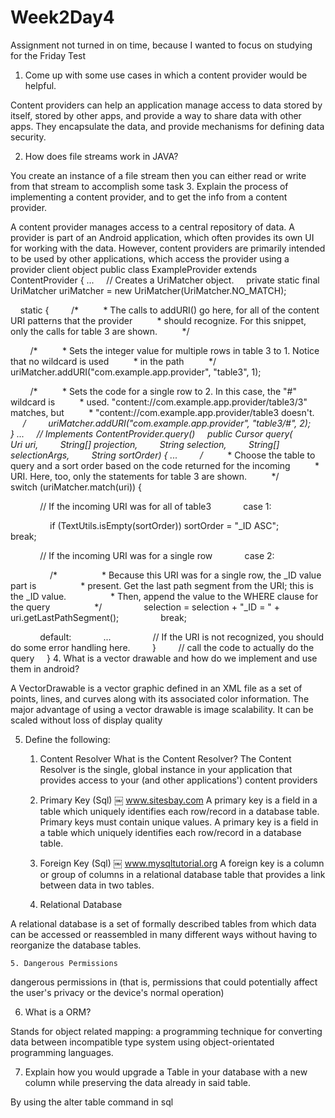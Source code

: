 # Week2Day4
Assignment not turned in on time, because I wanted to focus on studying for the Friday Test
1. Come up with some use cases in which a content provider would be helpful.

Content providers can help an application manage access to data stored by itself, stored by other apps, and provide a way to share data with other apps. They encapsulate the data, and provide mechanisms for defining data security.

2. How does file streams work in JAVA?

You create an instance of a file stream then you can either read or write from that stream to accomplish some task
3. Explain the process of implementing a content provider, and to get the info from a content provider.

A content provider manages access to a central repository of data. A provider is part of an Android application, which often provides its own UI for working with the data. However, content providers are primarily intended to be used by other applications, which access the provider using a provider client object
public class ExampleProvider extends ContentProvider {
...
    // Creates a UriMatcher object.
    private static final UriMatcher uriMatcher = new UriMatcher(UriMatcher.NO_MATCH);

    static {
        /*
         * The calls to addURI() go here, for all of the content URI patterns that the provider
         * should recognize. For this snippet, only the calls for table 3 are shown.
         */

        /*
         * Sets the integer value for multiple rows in table 3 to 1. Notice that no wildcard is used
         * in the path
         */
        uriMatcher.addURI("com.example.app.provider", "table3", 1);

        /*
         * Sets the code for a single row to 2. In this case, the "#" wildcard is
         * used. "content://com.example.app.provider/table3/3" matches, but
         * "content://com.example.app.provider/table3 doesn't.
         */
        uriMatcher.addURI("com.example.app.provider", "table3/#", 2);
    }
...
    // Implements ContentProvider.query()
    public Cursor query(
        Uri uri,
        String[] projection,
        String selection,
        String[] selectionArgs,
        String sortOrder) {
...
        /*
         * Choose the table to query and a sort order based on the code returned for the incoming
         * URI. Here, too, only the statements for table 3 are shown.
         */
        switch (uriMatcher.match(uri)) {


            // If the incoming URI was for all of table3
            case 1:

                if (TextUtils.isEmpty(sortOrder)) sortOrder = "_ID ASC";
                break;

            // If the incoming URI was for a single row
            case 2:

                /*
                 * Because this URI was for a single row, the _ID value part is
                 * present. Get the last path segment from the URI; this is the _ID value.
                 * Then, append the value to the WHERE clause for the query
                 */
                selection = selection + "_ID = " + uri.getLastPathSegment();
                break;

            default:
            ...
                // If the URI is not recognized, you should do some error handling here.
        }
        // call the code to actually do the query
    }
4. What is a vector drawable and how do we implement and use them in android?

A VectorDrawable is a vector graphic defined in an XML file as a set of points, lines, and curves along with its associated color information. The major advantage of using a vector drawable is image scalability. It can be scaled without loss of display quality

5. Define the following:
    1. Content Resolver
What is the Content Resolver? The Content Resolver is the single, global instance in your application that provides access to your (and other applications') content providers

    2. Primary Key (Sql)
￼
www.sitesbay.com
A primary key is a field in a table which uniquely identifies each row/record in a database table. Primary keys must contain unique values.
A primary key is a field in a table which uniquely identifies each row/record in a database table.
 
    3. Foreign Key (Sql)
￼
www.mysqltutorial.org
A foreign key is a column or group of columns in a relational database table that provides a link between data in two tables.
    4. Relational Database

A relational database is a set of formally described tables from which data can be accessed or reassembled in many different ways without having to reorganize the database tables.

    5. Dangerous Permissions

dangerous permissions in (that is, permissions that could potentially affect the user's privacy or the device's normal operation)

6. What is a ORM?

Stands for object related mapping:
a programming technique for converting data between incompatible type system using object-orientated programming languages. 

7. Explain how you would upgrade a Table in your database with a new column while preserving the data already in said table.

By using the alter table command in sql
